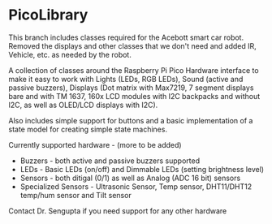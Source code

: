 # PicoLibrary

This branch includes classes required for the Acebott smart car robot.
Removed the displays and other classes that we don't need and added IR,
Vehicle, etc. as needed by the robot.

A collection of classes around the Raspberry Pi Pico Hardware interface to make it easy to 
work with Lights (LEDs, RGB LEDs), Sound (active and passive buzzers), Displays (Dot matrix 
with Max7219, 7 segment displays bare and with TM 1637, 160x LCD modules with I2C backpacks
and without I2C, as well as OLED/LCD displays with I2C).

Also includes simple support for buttons and a basic implementation of a state model for
creating simple state machines.

Currently supported hardware - (more to be added)

* Buzzers - both active and passive buzzers supported
* LEDs - Basic LEDs (on/off) and Dimmable LEDs (setting brightness level)
* Sensors - both ditigal (0/1) as well as Analog (ADC 16 bit) sensors
* Specialized Sensors - Ultrasonic Sensor, Temp sensor, DHT11/DHT12 temp/hum sensor and Tilt sensor

Contact Dr. Sengupta if you need support for any other hardware
